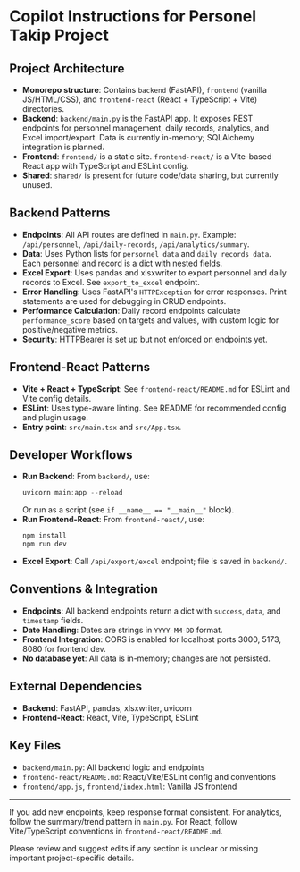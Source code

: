 # Copilot Instructions for Personel Takip Project

## Project Architecture
- **Monorepo structure**: Contains `backend` (FastAPI), `frontend` (vanilla JS/HTML/CSS), and `frontend-react` (React + TypeScript + Vite) directories.
- **Backend**: `backend/main.py` is the FastAPI app. It exposes REST endpoints for personnel management, daily records, analytics, and Excel import/export. Data is currently in-memory; SQLAlchemy integration is planned.
- **Frontend**: `frontend/` is a static site. `frontend-react/` is a Vite-based React app with TypeScript and ESLint config.
- **Shared**: `shared/` is present for future code/data sharing, but currently unused.

## Backend Patterns
- **Endpoints**: All API routes are defined in `main.py`. Example: `/api/personnel`, `/api/daily-records`, `/api/analytics/summary`.
- **Data**: Uses Python lists for `personnel_data` and `daily_records_data`. Each personnel and record is a dict with nested fields.
- **Excel Export**: Uses pandas and xlsxwriter to export personnel and daily records to Excel. See `export_to_excel` endpoint.
- **Error Handling**: Uses FastAPI's `HTTPException` for error responses. Print statements are used for debugging in CRUD endpoints.
- **Performance Calculation**: Daily record endpoints calculate `performance_score` based on targets and values, with custom logic for positive/negative metrics.
- **Security**: HTTPBearer is set up but not enforced on endpoints yet.

## Frontend-React Patterns
- **Vite + React + TypeScript**: See `frontend-react/README.md` for ESLint and Vite config details.
- **ESLint**: Uses type-aware linting. See README for recommended config and plugin usage.
- **Entry point**: `src/main.tsx` and `src/App.tsx`.

## Developer Workflows
- **Run Backend**: From `backend/`, use:
  ```powershell
  uvicorn main:app --reload
  ```
  Or run as a script (see `if __name__ == "__main__"` block).
- **Run Frontend-React**: From `frontend-react/`, use:
  ```powershell
  npm install
  npm run dev
  ```
- **Excel Export**: Call `/api/export/excel` endpoint; file is saved in `backend/`.

## Conventions & Integration
- **Endpoints**: All backend endpoints return a dict with `success`, `data`, and `timestamp` fields.
- **Date Handling**: Dates are strings in `YYYY-MM-DD` format.
- **Frontend Integration**: CORS is enabled for localhost ports 3000, 5173, 8080 for frontend dev.
- **No database yet**: All data is in-memory; changes are not persisted.

## External Dependencies
- **Backend**: FastAPI, pandas, xlsxwriter, uvicorn
- **Frontend-React**: React, Vite, TypeScript, ESLint

## Key Files
- `backend/main.py`: All backend logic and endpoints
- `frontend-react/README.md`: React/Vite/ESLint config and conventions
- `frontend/app.js`, `frontend/index.html`: Vanilla JS frontend

---

If you add new endpoints, keep response format consistent. For analytics, follow the summary/trend pattern in `main.py`. For React, follow Vite/TypeScript conventions in `frontend-react/README.md`.

Please review and suggest edits if any section is unclear or missing important project-specific details.
